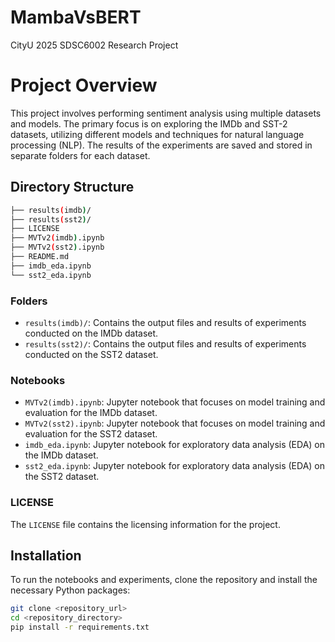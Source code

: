 # MambaVsBERT
CityU 2025 SDSC6002 Research Project

# Project Overview

This project involves performing sentiment analysis using multiple datasets and models. The primary focus is on exploring the IMDb and SST-2 datasets, utilizing different models and techniques for natural language processing (NLP). The results of the experiments are saved and stored in separate folders for each dataset.

## Directory Structure
```bash
├── results(imdb)/
├── results(sst2)/
├── LICENSE
├── MVTv2(imdb).ipynb
├── MVTv2(sst2).ipynb
├── README.md
├── imdb_eda.ipynb
└── sst2_eda.ipynb
```


### Folders
- `results(imdb)/`: Contains the output files and results of experiments conducted on the IMDb dataset.
- `results(sst2)/`: Contains the output files and results of experiments conducted on the SST2 dataset.

### Notebooks
- `MVTv2(imdb).ipynb`: Jupyter notebook that focuses on model training and evaluation for the IMDb dataset.
- `MVTv2(sst2).ipynb`: Jupyter notebook that focuses on model training and evaluation for the SST2 dataset.
- `imdb_eda.ipynb`: Jupyter notebook for exploratory data analysis (EDA) on the IMDb dataset.
- `sst2_eda.ipynb`: Jupyter notebook for exploratory data analysis (EDA) on the SST2 dataset.

### LICENSE
The `LICENSE` file contains the licensing information for the project.

## Installation

To run the notebooks and experiments, clone the repository and install the necessary Python packages:

```bash
git clone <repository_url>
cd <repository_directory>
pip install -r requirements.txt
